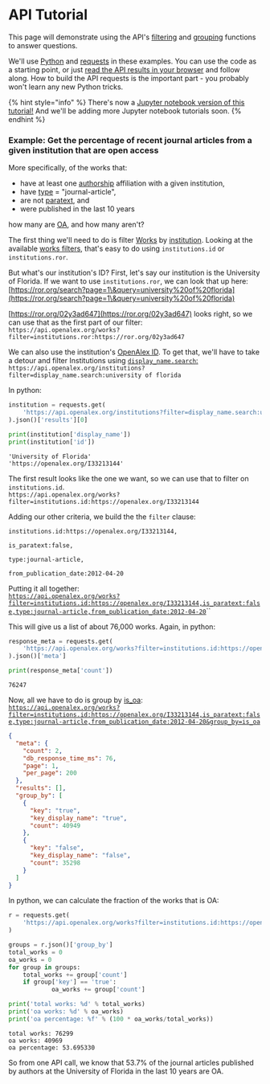 # API Tutorial

This page will demonstrate using the API's [filtering](get-lists-of-entities/#filter) and [grouping](get-groups-of-entities.md) functions to answer questions.

We'll use [Python](https://www.python.org/) and [requests](https://pypi.org/project/requests/) in these examples. You can use the code as a starting point, or just [read the API results in your browser](./#calling-the-api-in-your-browser) and follow along. How to build the API requests is the important part - you probably won't learn any new Python tricks.&#x20;

{% hint style="info" %}
There's now a [Jupyter notebook version of this tutorial!](https://github.com/ourresearch/openalex-api-tutorials/blob/develop/notebooks/institutions/oa-percentage.ipynb) And we'll be adding more Jupyter notebook tutorials soon.
{% endhint %}

### Example: Get the percentage of recent journal articles from a given institution that are open access

More specifically, of the works that:

* have at least one [authorship](../about-the-data/work.md#authorships) affiliation with a given institution,
* have [type](../about-the-data/work.md#type) = "journal-article",
* are not [paratext](../about-the-data/work.md#is\_paratext), and
* were published in the last 10 years

how many are [OA](../about-the-data/work.md#is\_oa), and how many aren't?

The first thing we'll need to do is filter [Works](../about-the-data/work.md) by [institution](../about-the-data/work.md#institutions). Looking at the available [works filters](https://docs.openalex.org/api/get-lists-of-entities#works-filters), that's easy to do using `institutions.id` or `institutions.ror`.

But what's our institution's ID? First, let's say our institution is the University of Florida. If we want to use `institutions.ror`, we can look that up here: [https://ror.org/search?page=1\&query=university%20of%20florida](https://ror.org/search?page=1\&query=university%20of%20florida)

[https://ror.org/02y3ad647](https://ror.org/02y3ad647) looks right, so we can use that as the first part of our filter:\
`https://api.openalex.org/works?filter=institutions.ror:https://ror.org/02y3ad647`

We can also use the institution's [OpenAlex ID](../about-the-data/#the-openalex-id). To get that, we'll have to take a detour and filter Institutions using [`display_name.search`:](get-lists-of-entities/#additional-filters-3)\
`https://api.openalex.org/institutions?filter=display_name.search:university of florida`

In python:

```python
institution = requests.get(
    'https://api.openalex.org/institutions?filter=display_name.search:university of florida'
).json()['results'][0]

print(institution['display_name'])
print(institution['id'])
```

```
'University of Florida'
'https://openalex.org/I33213144'
```

The first result looks like the one we want, so we can use that to filter on `institutions.id`.\
`https://api.openalex.org/works?filter=institutions.id:https://openalex.org/I33213144`

Adding our other criteria, we build the the `filter` clause:

`institutions.id:https://openalex.org/I33213144,`

`is_paratext:false,`

`type:journal-article,`

`from_publication_date:2012-04-20`

Putting it all together:\
[`https://api.openalex.org/works?filter=institutions.id:https://openalex.org/I33213144,is_paratext:false,type:journal-article,from_publication_date:2012-04-20`](https://api.openalex.org/works?filter=institutions.id:https://openalex.org/I33213144,is\_paratext:false,type:journal-article,from\_publication\_date:2012-04-20)``

This will give us a list of about 76,000 works. Again, in python:

```python
response_meta = requests.get(
    'https://api.openalex.org/works?filter=institutions.id:https://openalex.org/I33213144,is_paratext:false,type:journal-article,from_publication_date:2012-04-20'
).json()['meta']

print(response_meta['count'])
```

```
76247
```

Now, all we have to do is group by [is\_oa](get-groups-of-entities.md#works-group\_by-attributes):\
[`https://api.openalex.org/works?filter=institutions.id:https://openalex.org/I33213144,is_paratext:false,type:journal-article,from_publication_date:2012-04-20&group_by=is_oa`](https://api.openalex.org/works?filter=institutions.id:https://openalex.org/I33213144,is\_paratext:false,type:journal-article,from\_publication\_date:2012-04-20\&group\_by=is\_oa)

```json
{
  "meta": {
    "count": 2,
    "db_response_time_ms": 76,
    "page": 1,
    "per_page": 200
  },
  "results": [],
  "group_by": [
    {
      "key": "true",
      "key_display_name": "true",
      "count": 40949
    },
    {
      "key": "false",
      "key_display_name": "false",
      "count": 35298
    }
  ]
}
```

In python, we can calculate the fraction of the works that is OA:

```python
r = requests.get(
    'https://api.openalex.org/works?filter=institutions.id:https://openalex.org/I33213144,is_paratext:false,type:journal-article,from_publication_date:2012-04-20&group_by=is_oa'
)

groups = r.json()['group_by']
total_works = 0
oa_works = 0
for group in groups:
    total_works += group['count']
    if group['key'] == 'true':
            oa_works += group['count']

print('total works: %d' % total_works)
print('oa works: %d' % oa_works)
print('oa percentage: %f' % (100 * oa_works/total_works))
```

```
total works: 76299
oa works: 40969
oa percentage: 53.695330
```

So from one API call, we know that 53.7% of the journal articles published by authors at the University of Florida in the last 10 years are OA.
